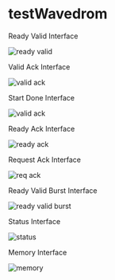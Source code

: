 # testWavedrom

Ready Valid Interface

![ready valid](https://svg.wavedrom.com/github/BrewKris/testWavedrom/main/rdyVld.json5?)

Valid Ack Interface

![valid ack](https://svg.wavedrom.com/github/BrewKris/testWavedrom/main/vldAck.json5?)

Start Done Interface

![valid ack](https://svg.wavedrom.com/github/BrewKris/testWavedrom/main/startDone.json5?)

Ready Ack Interface

![ready ack](https://svg.wavedrom.com/github/BrewKris/testWavedrom/main/rdyAck.json5?)

Request Ack Interface

![req ack](https://svg.wavedrom.com/github/BrewKris/testWavedrom/main/reqAck.json5?)

Ready Valid Burst Interface

![ready valid burst](https://svg.wavedrom.com/github/BrewKris/testWavedrom/main/rdyVldBurst.json5?)

Status Interface 

![status](https://svg.wavedrom.com/github/BrewKris/testWavedrom/main/status.json5?)

Memory Interface

![memory](https://svg.wavedrom.com/github/BrewKris/testWavedrom/main/memory.json5?)

